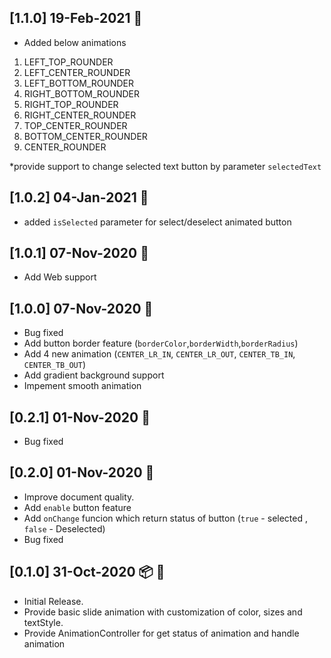 
## [1.1.0]   19-Feb-2021  :rocket:

* Added below animations
1) LEFT_TOP_ROUNDER
2) LEFT_CENTER_ROUNDER
3) LEFT_BOTTOM_ROUNDER
4) RIGHT_BOTTOM_ROUNDER
5) RIGHT_TOP_ROUNDER
6) RIGHT_CENTER_ROUNDER
7) TOP_CENTER_ROUNDER
8) BOTTOM_CENTER_ROUNDER
9) CENTER_ROUNDER

*provide support to change selected text button by parameter ```selectedText```

## [1.0.2]   04-Jan-2021  :rocket:

* added ```isSelected``` parameter for select/deselect animated button

## [1.0.1]   07-Nov-2020  :rocket:

* Add Web support

## [1.0.0]   07-Nov-2020  :rocket:

* Bug fixed
* Add button border feature (```borderColor```,```borderWidth```,```borderRadius```)
* Add 4 new animation (```CENTER_LR_IN```, ```CENTER_LR_OUT```, ```CENTER_TB_IN```, ```CENTER_TB_OUT```)
* Add gradient background support 
* Impement smooth animation


## [0.2.1]   01-Nov-2020  :rocket:

* Bug fixed

## [0.2.0]   01-Nov-2020  :rocket:

* Improve document quality.
* Add ```enable``` button feature
* Add ```onChange``` funcion which return status of button (```true``` - selected , ```false``` - Deselected)
* Bug fixed

## [0.1.0]   31-Oct-2020 :package: :rocket:

* Initial Release.
* Provide basic slide animation with customization of color, sizes and textStyle.
* Provide AnimationController for get status of animation and handle animation 

